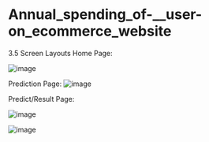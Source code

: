 # Annual_spending_of-__user-on_ecommerce_website


3.5	Screen Layouts
Home Page:

![image](https://user-images.githubusercontent.com/89400201/130467502-831e668f-c031-460b-9988-78f937434399.png)




Prediction Page:
![image](https://user-images.githubusercontent.com/89400201/130467409-7c14201b-d034-4a9c-911d-71782395475e.png)

 





Predict/Result Page:

 ![image](https://user-images.githubusercontent.com/89400201/130467410-e787c152-8982-43ef-a336-4d7e1ba96d27.png)



![image](https://user-images.githubusercontent.com/89400201/130467536-c5907954-0fc7-4bf8-bf2f-145f8853a3c8.png)


 

